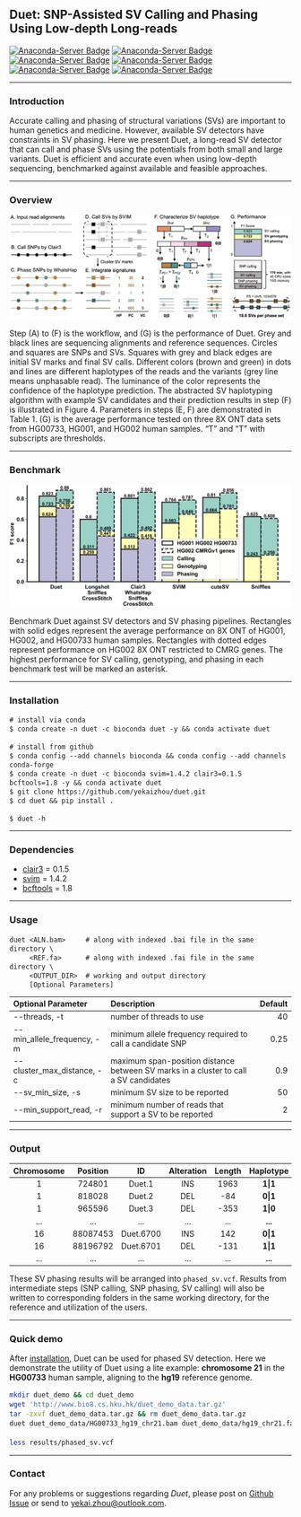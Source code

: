 ## Duet: SNP-Assisted SV Calling and Phasing Using Low-depth Long-reads

[![Anaconda-Server Badge](https://anaconda.org/bioconda/duet/badges/version.svg)](https://anaconda.org/bioconda/duet)
[![Anaconda-Server Badge](https://anaconda.org/bioconda/duet/badges/license.svg)](https://anaconda.org/bioconda/duet)
[![Anaconda-Server Badge](https://anaconda.org/bioconda/duet/badges/platforms.svg)](https://anaconda.org/bioconda/duet)
[![Anaconda-Server Badge](https://anaconda.org/bioconda/duet/badges/latest_release_date.svg)](https://anaconda.org/bioconda/duet)
[![Anaconda-Server Badge](https://anaconda.org/bioconda/duet/badges/downloads.svg)](https://anaconda.org/bioconda/duet)
[![Anaconda-Server Badge](https://anaconda.org/bioconda/duet/badges/installer/conda.svg)](https://anaconda.org/bioconda/duet)

---
### Introduction

Accurate calling and phasing of structural variations (SVs) are important to human genetics and medicine. However, available SV detectors have constraints in SV phasing. Here we present Duet, a long-read SV detector that can call and phase SVs using the potentials from both small and large variants. Duet is efficient and accurate even when using low-depth sequencing, benchmarked against available and feasible approaches.

---
### Overview

![](docs/overview.png)

Step (A) to (F) is the workflow, and (G) is the performance of Duet. Grey and black lines are sequencing alignments and reference sequences. Circles and squares are SNPs and SVs. Squares with grey and black edges are initial SV marks and final SV calls. Different colors (brown and green) in dots and lines are different haplotypes of the reads and the variants (grey line means unphasable read). The luminance of the color represents the confidence of the haplotype prediction. The abstracted SV haplotyping algorithm with example SV candidates and their prediction results in step (F) is illustrated in Figure 4. Parameters in steps (E, F) are demonstrated in Table 1. (G) is the average performance tested on three 8X ONT data sets from HG00733, HG001, and HG002 human samples. “T” and “T” with subscripts are thresholds.

---
### Benchmark

![](docs/bench.png)

Benchmark Duet against SV detectors and SV phasing pipelines. Rectangles with solid edges represent the average performance on 8X ONT of HG001, HG002, and HG00733 human samples. Rectangles with dotted edges represent performance on HG002 8X ONT restricted to CMRG genes. The highest performance for SV calling, genotyping, and phasing in each benchmark test will be marked an asterisk. 

---
### Installation

```shell
# install via conda
$ conda create -n duet -c bioconda duet -y && conda activate duet

# install from github
$ conda config --add channels bioconda && conda config --add channels conda-forge
$ conda create -n duet -c bioconda svim=1.4.2 clair3=0.1.5 bcftools=1.8 -y && conda activate duet
$ git clone https://github.com/yekaizhou/duet.git
$ cd duet && pip install .

$ duet -h
```

---
### Dependencies

- [clair3](https://github.com/HKU-BAL/Clair3) = 0.1.5
- [svim](https://github.com/eldariont/svim) = 1.4.2
- [bcftools](https://anaconda.org/bioconda/bcftools) = 1.8

---
### Usage

    duet <ALN.bam>     # along with indexed .bai file in the same directory \
         <REF.fa>      # along with indexed .fai file in the same directory \
         <OUTPUT_DIR>  # working and output directory
         [Optional Parameters]

| Optional Parameter | Description | Default |
| :------------ |:---------------|-------------:|
|--threads, -t|number of threads to use|40|
|--min_allele_frequency, -m|minimum allele frequency required to call a candidate SNP|0.25|
|--cluster_max_distance, -c|maximum span-position distance between SV marks in a cluster to call a SV candidates|0.9|
|--sv_min_size, -s|minimum SV size to be reported|50|
|--min_support_read, -r|minimum number of reads that support a SV to be reported|2|

---
### Output
   
| Chromosome | Position | ID | Alteration | Length | Haplotype | Phase Set |
|:---:|:---:|:---:|:---:|:---:|:---:|:---:|
|1|724801|Duet.1|INS|1963|**1\|1**|639244|
|1|818028|Duet.2|DEL|-84|**0\|1**|639244|
|1|965596|Duet.3|DEL|-353|**1\|0**|639244|
|...|...|...|...|...|**...**|...|
|16|88087453|Duet.6700|INS|142|**0\|1**|85189772|
|16|88196792|Duet.6701|DEL|-131|**1\|1**|85189772|
|...|...|...|...|...|**...**|...|
    
These SV phasing results will be arranged into `phased_sv.vcf`. Results from intermediate steps (SNP calling, SNP phasing, SV calling) will also be written to corresponding folders in the same working directory, for the reference and utilization of the users.

---
### Quick demo

After [installation](#installation), Duet can be used for phased SV detection. Here we demonstrate the utility of Duet using a lite example: **chromosome 21** in the **HG00733** human sample, aligning to the **hg19** reference genome.

```bash
mkdir duet_demo && cd duet_demo
wget 'http://www.bio8.cs.hku.hk/duet_demo_data.tar.gz'
tar -zxvf duet_demo_data.tar.gz && rm duet_demo_data.tar.gz
duet duet_demo_data/HG00733_hg19_chr21.bam duet_demo_data/hg19_chr21.fa results

less results/phased_sv.vcf
```

---
### Contact

For any problems or suggestions regarding _Duet_, please post on [Github Issue](https://github.com/yekaizhou/mppi/issues) or send to yekai.zhou@outlook.com.
